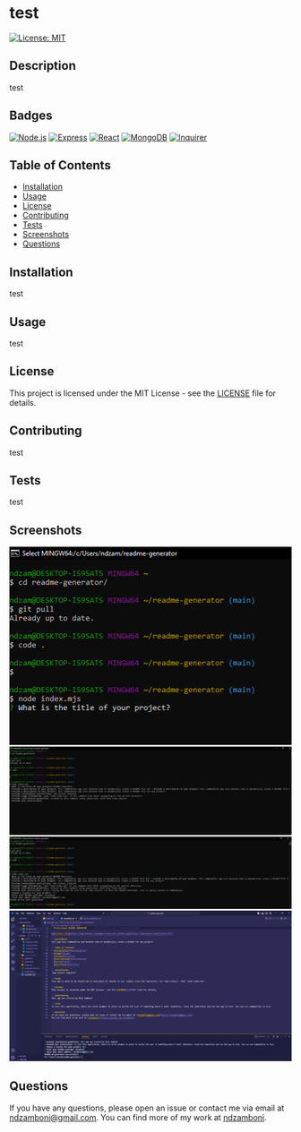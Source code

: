 # test

[![License: MIT](https://img.shields.io/badge/License-MIT-yellow.svg)](https://opensource.org/licenses/MIT)

## Description
test

## Badges
[![Node.js](https://img.shields.io/badge/Node.js-339933?logo=node.js&logoColor=white)](https://nodejs.org/) [![Express](https://img.shields.io/badge/Express-000000?logo=express&logoColor=white)](https://expressjs.com/) [![React](https://img.shields.io/badge/React-61DAFB?logo=react&logoColor=white)](https://reactjs.org/) [![MongoDB](https://img.shields.io/badge/MongoDB-47A248?logo=mongodb&logoColor=white)](https://www.mongodb.com/) [![Inquirer](https://img.shields.io/badge/Inquirer-13805b?logo=inquirer&logoColor=white)](https://www.npmjs.com/package/inquirer)

## Table of Contents
- [Installation](#installation)
- [Usage](#usage)
- [License](#license)
- [Contributing](#contributing)
- [Tests](#tests)
- [Screenshots](#screenshots)
- [Questions](#questions)

## Installation
test

## Usage
test

## License
This project is licensed under the MIT License - see the [LICENSE](LICENSE) file for details.

## Contributing
test

## Tests
test

## Screenshots
![Screenshot 1](./assets/Capture1.png)
![Screenshot 2](./assets/Capture2.png)
![Screenshot 3](./assets/Capture3.png)
![Screenshot 4](./assets/Capture4.png)

## Questions
If you have any questions, please open an issue or contact me via email at [ndzamboni@gmail.com](mailto:ndzamboni@gmail.com).
You can find more of my work at [ndzamboni](https://github.com/ndzamboni).